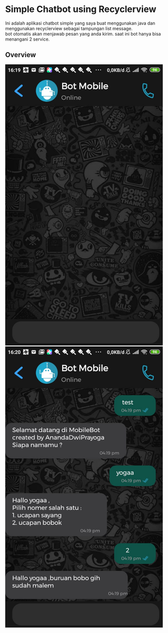 # Simple Chatbot using Recyclerview

Ini adalah aplikasi chatbot simple yang saya buat menggunakan java dan menggunakan recyclerview sebagai tampungan list message.    
bot otomatis akan menjawab pesan yang anda kirim. saat ini bot hanya bisa menangani 2 service.

## Overview   

![Screen1](https://github.com/AnandaDwiprayoga/AndroidSimpleChatbot-recyclerview/blob/master/screen/screen1.jpeg)
![Screen2](https://github.com/AnandaDwiprayoga/AndroidSimpleChatbot-recyclerview/blob/master/screen/screen2.jpeg) 
